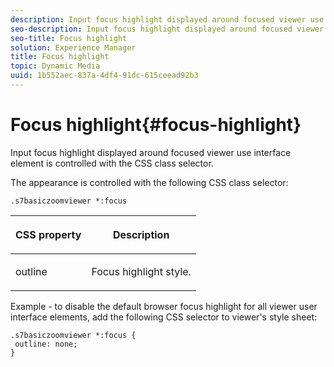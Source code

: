 ```yaml
---
description: Input focus highlight displayed around focused viewer use interface element is controlled with the CSS class selector.
seo-description: Input focus highlight displayed around focused viewer use interface element is controlled with the CSS class selector.
seo-title: Focus highlight
solution: Experience Manager
title: Focus highlight
topic: Dynamic Media
uuid: 1b552aec-837a-4df4-91dc-615ceead92b3
---
```


# Focus highlight{#focus-highlight}

Input focus highlight displayed around focused viewer use interface element is controlled with the CSS class selector.

<!--<a id="section_061E550C1C1D4DB2BD663A898895B38C"></a>-->

The appearance is controlled with the following CSS class selector:

```
.s7basiczoomviewer *:focus
```

<table id="table_94EE3F5BBE4547C0B4943471CEE7EDE4"> 
 <thead> 
  <tr> 
   <th colname="col1" class="entry"> <p> CSS property </p> </th> 
   <th colname="col2" class="entry"> <p>Description </p> </th> 
  </tr> 
 </thead>
 <tbody> 
  <tr> 
   <td colname="col1"> <p> <span class="codeph"> outline </span> </p> </td> 
   <td colname="col2"> <p>Focus highlight style. </p> </td> 
  </tr> 
 </tbody> 
</table>

Example - to disable the default browser focus highlight for all viewer user interface elements, add the following CSS selector to viewer's style sheet:

```
.s7basiczoomviewer *:focus { 
 outline: none; 
}
```

